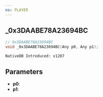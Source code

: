 ```yaml
---
ns: PLAYER
---
```

## _0x3DAABE78A23694BC

```c
// 0x3DAABE78A23694BC
void _0x3DAABE78A23694BC(Any p0, Any p1);
```

```
NativeDB Introduced: v1207
```

## Parameters
* **p0**:
* **p1**:
